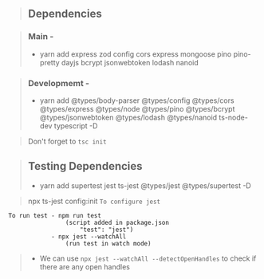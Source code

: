 >## Dependencies

> ### Main - 
> - yarn add express zod config cors express mongoose pino pino-pretty dayjs bcrypt jsonwebtoken lodash nanoid

> ### Developmemt - 
> - yarn add @types/body-parser @types/config @types/cors @types/express @types/node @types/pino @types/bcrypt @types/jsonwebtoken @types/lodash @types/nanoid ts-node-dev typescript -D


> Don't forget to `tsc init`


>## Testing Dependencies
> - yarn add supertest jest ts-jest @types/jest @types/supertest -D


> npx ts-jest config:init `To configure jest`

```
To run test - npm run test
                (script added in package.json 
                    "test": "jest")
            - npx jest --watchAll
                (run test in watch mode)
```

> - We can use `npx jest --watchAll --detectOpenHandles` to check if there are any open handles

